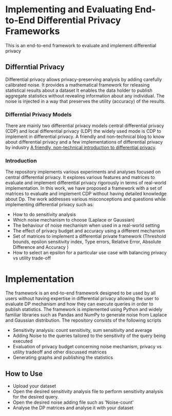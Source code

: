 # Implementing and Evaluating End-to-End Differential Privacy Frameworks
This is an end-to-end framework to evaluate and implement differential privacy 

## Differntial Privacy

Differential privacy allows privacy-preserving analysis by adding carefully calibrated noise.  It provides a mathematical framework for releasing statistical results about a dataset
It enables the data holder to publish aggregate statistics without revealing information about any individual. The noise is injected in a way that preserves the utility (accuracy) of the 
results. 

### Differntial Privacy Models
There are mainly two differential privacy models central differential privacy (CDP) and local differential privacy (LDP) the widely used mode is CDP to implement in differential privacy. A friendly and non-technical blog to know about differential privacy and a few implementations of differential privacy by industry [A friendly, non-technical introduction to differential privacy](https://desfontain.es/blog/friendly-intro-to-differential-privacy.html). 

### Introduction
The repository implements various experiments and analyses focused on central differential privacy. It explores various features and matrices to evaluate and implement differential privacy rigorously in terms of real-world implementation. 
In this work, we have proposed a framework with a set of matrices to evaluate and implement CDP without having detailed knowledge about Dp. 
The work addresses various misconceptions and questions while implementing differential privacy such as:

 *  How to do sensitivity analysis
 *  Which noise mechanism to choose (Laplace or Gaussian)
 *  The behaviour of noise mechanism when used in a real-world setting
 *  The effect of privacy budget and accuracy using a different mechanism
 *  Set of matrices to implement a differential private framework (Threshold bounds, epsilon sensitivity index, Type errors, Relative Error, Absolute Difference and Accuracy )
 *  How to select an epsilon for a particular use case with balancing privacy vs utility trade-off

# Implementation
The framework is an end-to-end framework designed to be used by all users without having expertise in differential privacy allowing the user to evaluate DP mechanism and how they can execute queries in order to publish statistics. The framework is implemented using Python and widely familiar libraries such as Pandas and NumPy to generate noise from Laplace and Gaussian distribution. The repository consists of the following scripts 
* Sensitivity analysis: count sensitivity, sum sensitivity and average
* Adding Noise to the queries tailored to the sensitivity of the query being executed
* Evaluation of privacy budget concerning noise mechanism, privacy vs utility tradeoff and other discussed matrices
* Generating graphs and publishing the statistics

## How to Use

* Upload your dataset 
* Open the desired sensitivity analysis file to perform sensitivity analysis for the desired query. 
* Open the desired noise adding file such as 'Noise-count'
* Analyse the DP matrices and analyse it with your dataset
